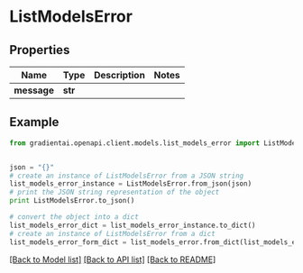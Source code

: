 # ListModelsError


## Properties
Name | Type | Description | Notes
------------ | ------------- | ------------- | -------------
**message** | **str** |  | 

## Example

```python
from gradientai.openapi.client.models.list_models_error import ListModelsError


json = "{}"
# create an instance of ListModelsError from a JSON string
list_models_error_instance = ListModelsError.from_json(json)
# print the JSON string representation of the object
print ListModelsError.to_json()

# convert the object into a dict
list_models_error_dict = list_models_error_instance.to_dict()
# create an instance of ListModelsError from a dict
list_models_error_form_dict = list_models_error.from_dict(list_models_error_dict)
```
[[Back to Model list]](../README.md#documentation-for-models) [[Back to API list]](../README.md#documentation-for-api-endpoints) [[Back to README]](../README.md)


